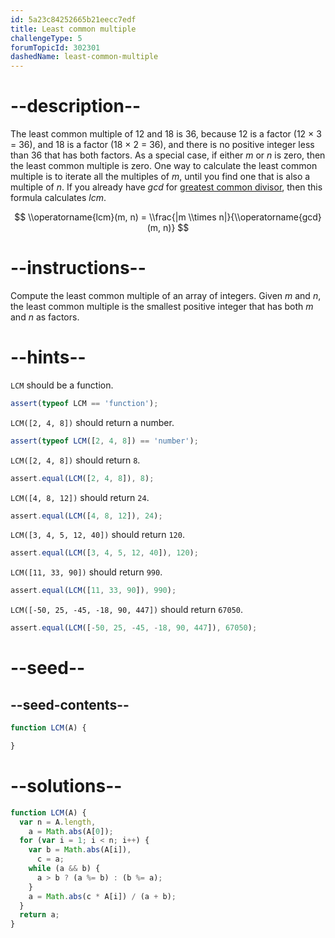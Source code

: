 ```yaml
---
id: 5a23c84252665b21eecc7edf
title: Least common multiple
challengeType: 5
forumTopicId: 302301
dashedName: least-common-multiple
---
```


# --description--

The least common multiple of 12 and 18 is 36, because 12 is a factor (12 × 3 = 36), and 18 is a factor (18 × 2 = 36), and there is no positive integer less than 36 that has both factors. As a special case, if either $m$ or $n$ is zero, then the least common multiple is zero. One way to calculate the least common multiple is to iterate all the multiples of $m$, until you find one that is also a multiple of $n$. If you already have $gcd$ for [greatest common divisor](<https://rosettacode.org/wiki/greatest common divisor>), then this formula calculates $lcm$. 

$$
\\operatorname{lcm}(m, n) = \\frac{|m \\times n|}{\\operatorname{gcd}(m, n)}
$$

# --instructions--

Compute the least common multiple of an array of integers. Given *m* and *n*, the least common multiple is the smallest positive integer that has both *m* and *n* as factors.

# --hints--

`LCM` should be a function.

```js
assert(typeof LCM == 'function');
```

`LCM([2, 4, 8])` should return a number.

```js
assert(typeof LCM([2, 4, 8]) == 'number');
```

`LCM([2, 4, 8])` should return `8`.

```js
assert.equal(LCM([2, 4, 8]), 8);
```

`LCM([4, 8, 12])` should return `24`.

```js
assert.equal(LCM([4, 8, 12]), 24);
```

`LCM([3, 4, 5, 12, 40])` should return `120`.

```js
assert.equal(LCM([3, 4, 5, 12, 40]), 120);
```

`LCM([11, 33, 90])` should return `990`.

```js
assert.equal(LCM([11, 33, 90]), 990);
```

`LCM([-50, 25, -45, -18, 90, 447])` should return `67050`.

```js
assert.equal(LCM([-50, 25, -45, -18, 90, 447]), 67050);
```

# --seed--

## --seed-contents--

```js
function LCM(A) {

}
```

# --solutions--

```js
function LCM(A) {
  var n = A.length,
    a = Math.abs(A[0]);
  for (var i = 1; i < n; i++) {
    var b = Math.abs(A[i]),
      c = a;
    while (a && b) {
      a > b ? (a %= b) : (b %= a);
    }
    a = Math.abs(c * A[i]) / (a + b);
  }
  return a;
}
```
